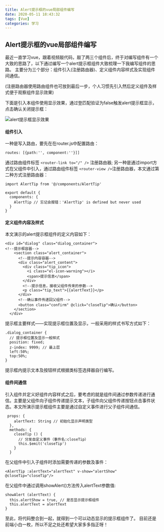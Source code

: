 ```yaml
---
title: Alert提示框的vue局部组件编写
date: 2020-05-11 18:43:32
tags: [Vue]
categories: 学习
---
```

## Alert提示框的vue局部组件编写

最近一直学习vue，跟着视频敲代码，敲了两三个组件后，终于对编写组件有一个大致的思路了，以下通过编写一个alert提示框组件大致梳理一下我编写组件的思路。
主要分为三个部分：组件引入(注册路由器)、定义组件内容样式及实现组件间通信。

(注册路由器使用路由组件也可放到最后一步，个人习惯先引入然后定义组件及样式便于观察组件显示效果)

下面是引入本组件使用显示效果，通过登匹配验证为false触发alert提示框显示，点击确认关闭提示框：
<!--more-->

![alert提示框显示效果](alert_1.jpg "alert提示框显示效果")

#### 组件引入
一种是写入路由，要先在在router.js中配置路由：
```
routes: [{path:'', component:''}]]
```
通过路由组件标签
```<router-link to="/" />```
注册路由器;
另一种是通过import方式在父组件中引入，通过路由组件标签
```<router-view />```注册路由器，本文通过第二种方式注册路由器：


```
import AlertTip from '@/components/AlertTip'

export default {
  components: {
    AlertTip // 忘记会报错：'AlertTip' is defined but never used 
  }
}
```

#### 定义组件内容及样式
本文演示的alert提示框组件的定义内容如下：

```
<div id="dialog" class="dialog_container">
<!--提示框容器-->
    <section class="alert_container">
      <!--提示内容容器-->
      <div class="alert_content">
        <div class="tip_icon">
          <i class="el-icon-warning"></i>
          <span>提示信息</span>
        </div>
        <!--提示信息，接收父组件传来的参数-->
        <p class="tip_text">{{alertText}}</p>
      </div>
      <!--确认事件传递回父组件-->
      <button class="confirm" @click="closeTip">确认</button>
    </section>
  </div>
```
提示框主要样式——实现提示框位置及显示，一般采用的样式书写方式如下：

```
.dialog_container {
  // 提示框位置及显示一般样式
  position: fixed;
  z-index: 9999; // 最上层
  left:50%;
  top:50%;
}
```
提示框内提示文本及按钮样式根据类标签选择器自行编写。

#### 组件间通信
引入组件并定义好组件内容样式之后，要考虑的就是组件间通过参数传递进行通信。主要是父组件向子组件传递提示文本，子组件向父组件传递按钮点击事件状态。本文所演示提示框组件主要是通过自定义事件进行父子组件间通信。

```
 props: {
    alertText: String // 初始化显示声明类型
  },
  methods: {
    closeTip () {
      // 分发自定义事件（事件名:closeTip）
      this.$emit('closeTip')
    }
  }
```
在父组件中引入子组件时添加需要传递的参数及事件：

```
<AlertTip :alertText="alertText" v-show="alertShow" @closeTip="closeTip"/>
```
在父组件中通过调用showAlert()方法传入alertText参数值:

```
showAlert (alertText) {
  this.alertShow = true, // 是否显示提示框组件
  this.alertText = alertText
}
```

至此，将代码整合到一起，就得到一个可以动态显示的提示框组件了。
目前还是前端小白一枚，所以不足之处还希望大家多多指正呀！
